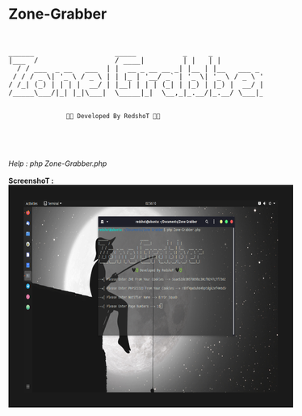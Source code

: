 # Zone-Grabber
<br>
<pre>
______                   _____           _     _
|___  /                  / ____|         | |   | |
  / / ___  _ __   ___  | |  __ _ __ __ _| |__ | |__   ___ _ __
 / / / _ \| '_ \ / _ \ | | |_ | '__/ _` | '_ \| '_ \ / _ \ '__|
/ /_| (_) | | | |  __/ | |__| | | | (_| | |_) | |_) |  __/ |
/_____\___/|_| |_|\___|  \_____|_|  \__,_|_.__/|_.__/ \___|_|

                    🖤🌿 Developed By RedshoT 🖤🌿
</pre>
<br><br>
<i>Help : php Zone-Grabber.php </i>
<br><br>
<b>ScreenshoT :</b>
<center><img src="https://raw.githubusercontent.com/RedshoT-kl/Zone-Grabber/master/Screenshot.png" 
alt="ScreenshoT" width="640" height="380" border="30" /></center>
